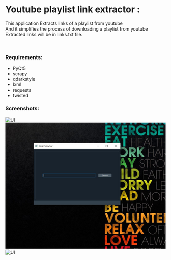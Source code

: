 <h1>Youtube playlist link extractor : </h1>

<p> This application Extracts links of a playlist from youtube <br> 
And it simplifies the process of downloading a playlist from youtube<br>
Extracted links will be in links.txt file.</p>
<br>

<h3>Requirements: </h3>
<ul>
  <li>PyQt5</li>
  <li>scrapy</li>
  <li>qdarkstyle</li>
  <li>lxml</li>
  <li>requests</li>
  <li>twisted</li>

</ul>

 
<h3>Screenshots: </h3>

<img src="https://https://github.com/iamMHZ/Youtube-playlist-link-extractor/blob/master/screenshots/s1.gif" alt="UI" >
<br>
<img src="https://github.com/iamMHZ/Youtube-playlist-link-extractor/blob/master/screenshots/s2.JPG" alt="UI" >
<br>
<img src="https://https://github.com/iamMHZ/Youtube-playlist-link-extractor/blob/master/screenshots/s3.JPG" alt="UI" >
<br>


